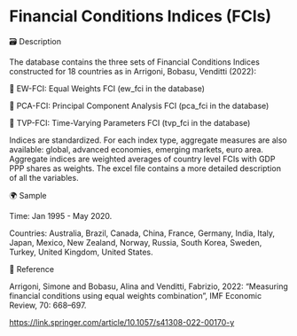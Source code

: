 # Financial Conditions Indices (FCIs)

🗃️ Description

The database contains the three sets of Financial Conditions Indices constructed for 18 countries as in Arrigoni, Bobasu, Venditti (2022):

🔹 EW-FCI: Equal Weights FCI (ew_fci in the database)

🔹 PCA-FCI: Principal Component Analysis FCI (pca_fci in the database)

🔹 TVP-FCI: Time-Varying Parameters FCI (tvp_fci in the database)

Indices are standardized. For each index type, aggregate measures are also available: global, advanced economies, emerging markets, euro area. Aggregate indices are weighted averages of country level FCIs with GDP PPP shares as weights. The excel file contains a more detailed description of all the variables.

🌍 Sample

Time: Jan 1995 - May 2020.

Countries: Australia, Brazil, Canada, China, France, Germany, India, Italy, Japan, Mexico, New Zealand, Norway, Russia, South Korea, Sweden, Turkey, United Kingdom, United States.


📄 Reference

Arrigoni, Simone and Bobasu, Alina and Venditti, Fabrizio, 2022: “Measuring financial conditions using equal weights combination”, IMF Economic Review, 70: 668–697.

https://link.springer.com/article/10.1057/s41308-022-00170-y
